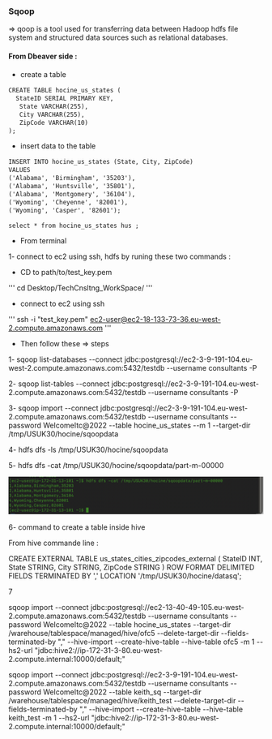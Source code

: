### Sqoop 
⇒ qoop is a tool used for transferring data between Hadoop hdfs file system and structured data sources such as relational databases.

#### From Dbeaver side : 
- create a table 

```
CREATE TABLE hocine_us_states (
  StateID SERIAL PRIMARY KEY,
   State VARCHAR(255),
   City VARCHAR(255),
   ZipCode VARCHAR(10)
);
```

- insert data to the table 
```
INSERT INTO hocine_us_states (State, City, ZipCode)
VALUES
('Alabama', 'Birmingham', '35203'),
('Alabama', 'Huntsville', '35801'),
('Alabama', 'Montgomery', '36104'),
('Wyoming', 'Cheyenne', '82001'),
('Wyoming', 'Casper', '82601');
```

```
select * from hocine_us_states hus ;
```

- From terminal 

1- connect to ec2 using ssh, hdfs by runing these two commands :

- CD to path/to/test_key.pem

'''
cd Desktop/TechCnsltng_WorkSpace/
'''

- connect to ec2 using ssh

'''
ssh -i "test_key.pem" ec2-user@ec2-18-133-73-36.eu-west-2.compute.amazonaws.com
'''



- Then follow these  ⇒ steps 

1- 
sqoop list-databases --connect jdbc:postgresql://ec2-3-9-191-104.eu-west-2.compute.amazonaws.com:5432/testdb --username consultants -P

2- 
sqoop list-tables --connect jdbc:postgresql://ec2-3-9-191-104.eu-west-2.compute.amazonaws.com:5432/testdb --username consultants -P

3- 
sqoop import --connect jdbc:postgresql://ec2-3-9-191-104.eu-west-2.compute.amazonaws.com:5432/testdb --username consultants --password WelcomeItc@2022 --table hocine_us_states --m 1 --target-dir /tmp/USUK30/hocine/sqoopdata

4-
hdfs dfs -ls /tmp/USUK30/hocine/sqoopdata

5-
hdfs dfs -cat /tmp/USUK30/hocine/sqoopdata/part-m-00000

![Alt Text](/sqoop/sqoop_data.png)




6- command to create a table inside hive 

From hive commande line : 

CREATE EXTERNAL TABLE us_states_cities_zipcodes_external (
    StateID INT,
    State STRING,
    City STRING,
    ZipCode STRING
)
ROW FORMAT DELIMITED
FIELDS TERMINATED BY ','
LOCATION '/tmp/USUK30/hocine/datasq';


7 

sqoop import --connect jdbc:postgresql://ec2-13-40-49-105.eu-west-2.compute.amazonaws.com:5432/testdb --username consultants --password WelcomeItc@2022  --table hocine_us_states  --target-dir /warehouse/tablespace/managed/hive/ofc5 --delete-target-dir --fields-terminated-by ","  --hive-import --create-hive-table --hive-table ofc5 -m 1 --hs2-url "jdbc:hive2://ip-172-31-3-80.eu-west-2.compute.internal:10000/default;"


sqoop import --connect jdbc:postgresql://ec2-3-9-191-104.eu-west-2.compute.amazonaws.com:5432/testdb --username consultants --password WelcomeItc@2022  --table keith_sq  --target-dir /warehouse/tablespace/managed/hive/keith_test --delete-target-dir --fields-terminated-by ","  --hive-import --create-hive-table --hive-table keith_test -m 1 --hs2-url "jdbc:hive2://ip-172-31-3-80.eu-west-2.compute.internal:10000/default;"

